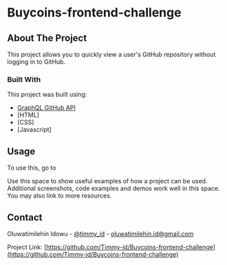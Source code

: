 # Buycoins-frontend-challenge

## About The Project
This project allows you to quickly view a user's GitHub repository without logging in to GitHub.

### Built With

This project was built using:
* [GraphQL GitHub API](https://developer.github.com/v4/explorer)
* [HTML]
* [CSS]
* [Javascript]

## Usage
To use this, go to

Use this space to show useful examples of how a project can be used. Additional screenshots, code examples and demos work well in this space. You may also link to more resources.

<!-- CONTACT -->
## Contact

Oluwatimilehin Idowu - [@timmy_id](https://twitter.com/timmy_id) - oluwatimilehin.id@gmail.com

Project Link: [https://github.com/Timmy-id/Buycoins-frontend-challenge](https://github.com/Timmy-id/Buycoins-frontend-challenge)
